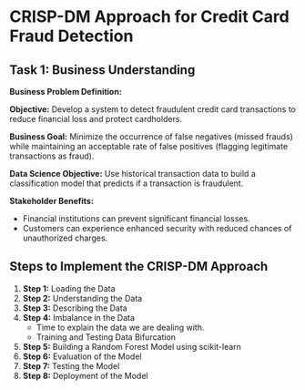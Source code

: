  <!DOCTYPE html>
<html lang="en">
<head>
    <meta charset="UTF-8">
    <meta name="viewport" content="width=device-width, initial-scale=1.0">
    
</head>
<body>

<h1>CRISP-DM Approach for Credit Card Fraud Detection</h1>

<h2>Task 1: Business Understanding</h2>
<p><strong>Business Problem Definition:</strong></p>

<p><strong>Objective:</strong> Develop a system to detect fraudulent credit card transactions to reduce financial loss and protect cardholders.</p>
<p><strong>Business Goal:</strong> Minimize the occurrence of false negatives (missed frauds) while maintaining an acceptable rate of false positives (flagging legitimate transactions as fraud).</p>
<p><strong>Data Science Objective:</strong> Use historical transaction data to build a classification model that predicts if a transaction is fraudulent.</p>
<p><strong>Stakeholder Benefits:</strong></p>
<ul>
    <li>Financial institutions can prevent significant financial losses.</li>
    <li>Customers can experience enhanced security with reduced chances of unauthorized charges.</li>
</ul>

<h2>Steps to Implement the CRISP-DM Approach</h2>
<ol>
    <li><strong>Step 1:</strong> Loading the Data</li>
    <li><strong>Step 2:</strong> Understanding the Data</li>
    <li><strong>Step 3:</strong> Describing the Data</li>
    <li><strong>Step 4:</strong> Imbalance in the Data
        <ul>
            <li>Time to explain the data we are dealing with.</li>
            <li>Training and Testing Data Bifurcation</li>
        </ul>
    </li>
    <li><strong>Step 5:</strong> Building a Random Forest Model using scikit-learn</li>
    <li><strong>Step 6:</strong> Evaluation of the Model</li>
    <li><strong>Step 7:</strong> Testing the Model</li>
    <li><strong>Step 8:</strong> Deployment of the Model</li>
</ol>

</body>
</html>

 
